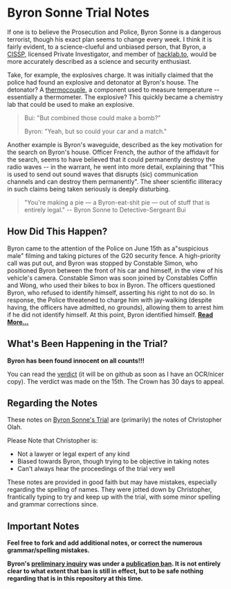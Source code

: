 Byron Sonne Trial Notes
=======================

If one is to believe the Prosecution and Police, Byron Sonne is a dangerous terrorist, though his exact plan seems to change every week. I think it is fairly evident, to a science-clueful and unbiased person, that Byron, a [CISSP](http://en.wikipedia.org/wiki/Certified_Information_Systems_Security_Professional), licensed Private Investigator, and member of [hacklab.to](http://hacklab.to/), would be more accurately described as a science and security enthusiast.

Take, for example, the explosives charge. It was initially claimed that the police had found an explosive and detonator at Byron's house. The detonator? A [thermocouple](http://en.wikipedia.org/wiki/Thermocouple), a component used to measure temperature -- essentially a thermometer. The explosive? This quickly became a chemistry lab that could be used to make an explosive.

> Bui: "But combined those could make a bomb?"
>
> Byron: "Yeah, but so could your car and a match."

Another example is Byron's waveguide, described as the key motivation for the search on Byron's house. Officer French, the author of the affidavit for the search, seems to have believed that it could permanently destroy the radio waves -- in the warrant, he went into more detail, explaining that "This is used to send out sound waves that disrupts (sic) communication channels and can destroy them permanently". The sheer scientific illiteracy in such claims being taken seriously is deeply disturbing.

> "You're making a pie — a Byron-eat-shit pie — out of stuff that is entirely legal." -- Byron Sonne to Detective-Sergeant Bui

How Did This Happen?
--------------------

Byron came to the attention of the Police on June 15th as a"suspicious male" filming and taking pictures of the G20 security fence. A high-priority call was put out, and Byron was stopped by Constable Simon, who positioned Byron between the front of his car and himself, in the view of his vehicle's camera. Constable Simon was soon joined by Constables Coffin and Wong, who used their bikes to box in Byron. The officers questioned Byron, who refused to identify himself, asserting his right to not do so. In response, the Police threatened to charge him with jay-walking (despite having, the officers have admitted, no grounds), allowing them to arrest him if he did not identify himself. At this point, Byron identified himself. [**Read More...**](https://github.com/colah/ByronTrialNotes/blob/master/synthesis/arrest.md)

What's Been Happening in the Trial?
-----------------------------------

**Byron has been found innocent on all counts!!!**

You can read the [verdict](shell.hacklab.to/~colah/Verdict.pdf) (it will be on github as soon as I have an OCR/nicer copy). The verdict was made on the 15th. The Crown has 30 days to appeal.

Regarding the Notes
-------------------

These notes on [Byron Sonne's Trial](http://freebyron.org/index.php/Main_Page) are (primarily) the notes of Christopher Olah.

Please Note that Christopher is:

 * Not a lawyer or legal expert of any kind
 * Biased towards Byron, though trying to be objective in taking notes
 * Can't always hear the proceedings of the trial very well

These notes are provided in good faith but may have mistakes, especially regarding the spelling of names. They were jotted down by Christopher, frantically typing to try and keep up with the trial, with some minor spelling and grammar corrections since.

Important Notes
---------------

**Feel free to fork and add additional notes, or correct the numerous grammar/spelling mistakes.**

**Byron's [preliminary inquiry](http://info.lawyershop.ca/criminal/index.php/archives/2009/06/12/the-purpose-of-a-preliminary-inquiry/) was under a [publication ban](http://en.wikipedia.org/wiki/Publication_ban). It is not entirely clear to what extent that ban is still in effect, but to be safe nothing regarding that is in this repository at this time.**



